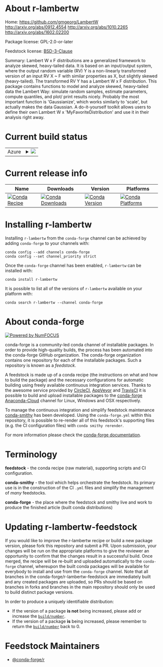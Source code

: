 About r-lambertw
================

Home: https://github.com/gmgeorg/LambertW http://arxiv.org/abs/0912.4554 http://arxiv.org/abs/1010.2265 http://arxiv.org/abs/1602.02200

Package license: GPL-2.0-or-later

Feedstock license: [BSD-3-Clause](https://github.com/conda-forge/r-lambertw-feedstock/blob/master/LICENSE.txt)

Summary: Lambert W x F distributions are a generalized framework to analyze skewed, heavy-tailed data. It is based on an input/output system, where the output random variable (RV) Y is a non-linearly transformed version of an input RV X ~ F with similar properties as X, but slightly skewed (heavy-tailed). The transformed RV Y has a Lambert W x F distribution. This package contains functions to model and analyze skewed, heavy-tailed data the Lambert Way: simulate random samples, estimate parameters, compute quantiles, and plot/ print results nicely. Probably the most important function is 'Gaussianize', which works similarly to 'scale', but actually makes the data Gaussian. A do-it-yourself toolkit allows users to define their own Lambert W x 'MyFavoriteDistribution' and use it in their analysis right away.

Current build status
====================


<table>
    
  <tr>
    <td>Azure</td>
    <td>
      <details>
        <summary>
          <a href="https://dev.azure.com/conda-forge/feedstock-builds/_build/latest?definitionId=11256&branchName=master">
            <img src="https://dev.azure.com/conda-forge/feedstock-builds/_apis/build/status/r-lambertw-feedstock?branchName=master">
          </a>
        </summary>
        <table>
          <thead><tr><th>Variant</th><th>Status</th></tr></thead>
          <tbody><tr>
              <td>linux_64_r_base4.0</td>
              <td>
                <a href="https://dev.azure.com/conda-forge/feedstock-builds/_build/latest?definitionId=11256&branchName=master">
                  <img src="https://dev.azure.com/conda-forge/feedstock-builds/_apis/build/status/r-lambertw-feedstock?branchName=master&jobName=linux&configuration=linux_64_r_base4.0" alt="variant">
                </a>
              </td>
            </tr><tr>
              <td>linux_64_r_base4.1</td>
              <td>
                <a href="https://dev.azure.com/conda-forge/feedstock-builds/_build/latest?definitionId=11256&branchName=master">
                  <img src="https://dev.azure.com/conda-forge/feedstock-builds/_apis/build/status/r-lambertw-feedstock?branchName=master&jobName=linux&configuration=linux_64_r_base4.1" alt="variant">
                </a>
              </td>
            </tr><tr>
              <td>osx_64_r_base4.0</td>
              <td>
                <a href="https://dev.azure.com/conda-forge/feedstock-builds/_build/latest?definitionId=11256&branchName=master">
                  <img src="https://dev.azure.com/conda-forge/feedstock-builds/_apis/build/status/r-lambertw-feedstock?branchName=master&jobName=osx&configuration=osx_64_r_base4.0" alt="variant">
                </a>
              </td>
            </tr><tr>
              <td>osx_64_r_base4.1</td>
              <td>
                <a href="https://dev.azure.com/conda-forge/feedstock-builds/_build/latest?definitionId=11256&branchName=master">
                  <img src="https://dev.azure.com/conda-forge/feedstock-builds/_apis/build/status/r-lambertw-feedstock?branchName=master&jobName=osx&configuration=osx_64_r_base4.1" alt="variant">
                </a>
              </td>
            </tr><tr>
              <td>win_64_r_base4.0</td>
              <td>
                <a href="https://dev.azure.com/conda-forge/feedstock-builds/_build/latest?definitionId=11256&branchName=master">
                  <img src="https://dev.azure.com/conda-forge/feedstock-builds/_apis/build/status/r-lambertw-feedstock?branchName=master&jobName=win&configuration=win_64_r_base4.0" alt="variant">
                </a>
              </td>
            </tr><tr>
              <td>win_64_r_base4.1</td>
              <td>
                <a href="https://dev.azure.com/conda-forge/feedstock-builds/_build/latest?definitionId=11256&branchName=master">
                  <img src="https://dev.azure.com/conda-forge/feedstock-builds/_apis/build/status/r-lambertw-feedstock?branchName=master&jobName=win&configuration=win_64_r_base4.1" alt="variant">
                </a>
              </td>
            </tr>
          </tbody>
        </table>
      </details>
    </td>
  </tr>
</table>

Current release info
====================

| Name | Downloads | Version | Platforms |
| --- | --- | --- | --- |
| [![Conda Recipe](https://img.shields.io/badge/recipe-r--lambertw-green.svg)](https://anaconda.org/conda-forge/r-lambertw) | [![Conda Downloads](https://img.shields.io/conda/dn/conda-forge/r-lambertw.svg)](https://anaconda.org/conda-forge/r-lambertw) | [![Conda Version](https://img.shields.io/conda/vn/conda-forge/r-lambertw.svg)](https://anaconda.org/conda-forge/r-lambertw) | [![Conda Platforms](https://img.shields.io/conda/pn/conda-forge/r-lambertw.svg)](https://anaconda.org/conda-forge/r-lambertw) |

Installing r-lambertw
=====================

Installing `r-lambertw` from the `conda-forge` channel can be achieved by adding `conda-forge` to your channels with:

```
conda config --add channels conda-forge
conda config --set channel_priority strict
```

Once the `conda-forge` channel has been enabled, `r-lambertw` can be installed with:

```
conda install r-lambertw
```

It is possible to list all of the versions of `r-lambertw` available on your platform with:

```
conda search r-lambertw --channel conda-forge
```


About conda-forge
=================

[![Powered by NumFOCUS](https://img.shields.io/badge/powered%20by-NumFOCUS-orange.svg?style=flat&colorA=E1523D&colorB=007D8A)](http://numfocus.org)

conda-forge is a community-led conda channel of installable packages.
In order to provide high-quality builds, the process has been automated into the
conda-forge GitHub organization. The conda-forge organization contains one repository
for each of the installable packages. Such a repository is known as a *feedstock*.

A feedstock is made up of a conda recipe (the instructions on what and how to build
the package) and the necessary configurations for automatic building using freely
available continuous integration services. Thanks to the awesome service provided by
[CircleCI](https://circleci.com/), [AppVeyor](https://www.appveyor.com/)
and [TravisCI](https://travis-ci.com/) it is possible to build and upload installable
packages to the [conda-forge](https://anaconda.org/conda-forge)
[Anaconda-Cloud](https://anaconda.org/) channel for Linux, Windows and OSX respectively.

To manage the continuous integration and simplify feedstock maintenance
[conda-smithy](https://github.com/conda-forge/conda-smithy) has been developed.
Using the ``conda-forge.yml`` within this repository, it is possible to re-render all of
this feedstock's supporting files (e.g. the CI configuration files) with ``conda smithy rerender``.

For more information please check the [conda-forge documentation](https://conda-forge.org/docs/).

Terminology
===========

**feedstock** - the conda recipe (raw material), supporting scripts and CI configuration.

**conda-smithy** - the tool which helps orchestrate the feedstock.
                   Its primary use is in the construction of the CI ``.yml`` files
                   and simplify the management of *many* feedstocks.

**conda-forge** - the place where the feedstock and smithy live and work to
                  produce the finished article (built conda distributions)


Updating r-lambertw-feedstock
=============================

If you would like to improve the r-lambertw recipe or build a new
package version, please fork this repository and submit a PR. Upon submission,
your changes will be run on the appropriate platforms to give the reviewer an
opportunity to confirm that the changes result in a successful build. Once
merged, the recipe will be re-built and uploaded automatically to the
`conda-forge` channel, whereupon the built conda packages will be available for
everybody to install and use from the `conda-forge` channel.
Note that all branches in the conda-forge/r-lambertw-feedstock are
immediately built and any created packages are uploaded, so PRs should be based
on branches in forks and branches in the main repository should only be used to
build distinct package versions.

In order to produce a uniquely identifiable distribution:
 * If the version of a package **is not** being increased, please add or increase
   the [``build/number``](https://docs.conda.io/projects/conda-build/en/latest/resources/define-metadata.html#build-number-and-string).
 * If the version of a package **is** being increased, please remember to return
   the [``build/number``](https://docs.conda.io/projects/conda-build/en/latest/resources/define-metadata.html#build-number-and-string)
   back to 0.

Feedstock Maintainers
=====================

* [@conda-forge/r](https://github.com/conda-forge/r/)


